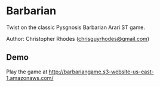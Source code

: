 # Barbarian

Twist on the classic Pysgnosis Barbarian Arari ST game.

Author: Christopher Rhodes (chrisguyrhodes@gmail.com)

## Demo

Play the game at http://barbariangame.s3-website-us-east-1.amazonaws.com/
